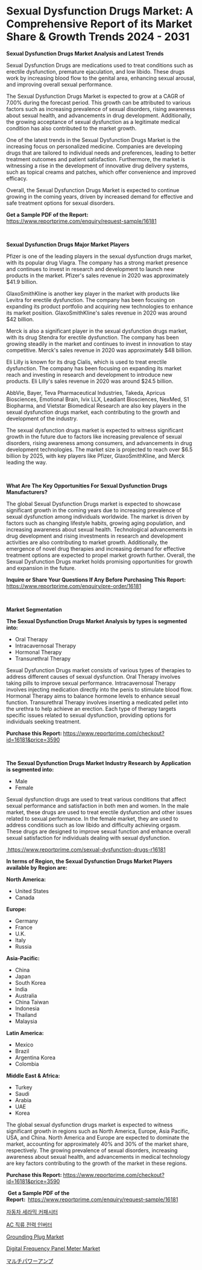 <p><h1>Sexual Dysfunction Drugs Market: A Comprehensive Report of its Market Share & Growth Trends 2024 - 2031</h1></p><p><strong>Sexual Dysfunction Drugs Market Analysis and Latest Trends</strong></p>
<p><p>Sexual Dysfunction Drugs are medications used to treat conditions such as erectile dysfunction, premature ejaculation, and low libido. These drugs work by increasing blood flow to the genital area, enhancing sexual arousal, and improving overall sexual performance.</p><p>The Sexual Dysfunction Drugs Market is expected to grow at a CAGR of 7.00% during the forecast period. This growth can be attributed to various factors such as increasing prevalence of sexual disorders, rising awareness about sexual health, and advancements in drug development. Additionally, the growing acceptance of sexual dysfunction as a legitimate medical condition has also contributed to the market growth.</p><p>One of the latest trends in the Sexual Dysfunction Drugs Market is the increasing focus on personalized medicine. Companies are developing drugs that are tailored to individual needs and preferences, leading to better treatment outcomes and patient satisfaction. Furthermore, the market is witnessing a rise in the development of innovative drug delivery systems, such as topical creams and patches, which offer convenience and improved efficacy.</p><p>Overall, the Sexual Dysfunction Drugs Market is expected to continue growing in the coming years, driven by increased demand for effective and safe treatment options for sexual disorders.</p></p>
<p><strong>Get a Sample PDF of the Report:&nbsp;</strong> <a href="https://www.reportprime.com/enquiry/request-sample/16181">https://www.reportprime.com/enquiry/request-sample/16181</a></p>
<p>&nbsp;</p>
<p><strong>Sexual Dysfunction Drugs Major Market Players</strong></p>
<p><p>Pfizer is one of the leading players in the sexual dysfunction drugs market, with its popular drug Viagra. The company has a strong market presence and continues to invest in research and development to launch new products in the market. Pfizer's sales revenue in 2020 was approximately $41.9 billion.</p><p>GlaxoSmithKline is another key player in the market with products like Levitra for erectile dysfunction. The company has been focusing on expanding its product portfolio and acquiring new technologies to enhance its market position. GlaxoSmithKline's sales revenue in 2020 was around $42 billion.</p><p>Merck is also a significant player in the sexual dysfunction drugs market, with its drug Stendra for erectile dysfunction. The company has been growing steadily in the market and continues to invest in innovation to stay competitive. Merck's sales revenue in 2020 was approximately $48 billion.</p><p>Eli Lilly is known for its drug Cialis, which is used to treat erectile dysfunction. The company has been focusing on expanding its market reach and investing in research and development to introduce new products. Eli Lilly's sales revenue in 2020 was around $24.5 billion.</p><p>AbbVie, Bayer, Teva Pharmaceutical Industries, Takeda, Apricus Biosciences, Emotional Brain, Ivix LLX, Leadiant Biosciences, NexMed, S1 Biopharma, and Vietstar Biomedical Research are also key players in the sexual dysfunction drugs market, each contributing to the growth and development of the industry.</p><p>The sexual dysfunction drugs market is expected to witness significant growth in the future due to factors like increasing prevalence of sexual disorders, rising awareness among consumers, and advancements in drug development technologies. The market size is projected to reach over $6.5 billion by 2025, with key players like Pfizer, GlaxoSmithKline, and Merck leading the way.</p></p>
<p>&nbsp;</p>
<p><strong>What Are The Key Opportunities For Sexual Dysfunction Drugs Manufacturers?</strong></p>
<p><p>The global Sexual Dysfunction Drugs market is expected to showcase significant growth in the coming years due to increasing prevalence of sexual dysfunction among individuals worldwide. The market is driven by factors such as changing lifestyle habits, growing aging population, and increasing awareness about sexual health. Technological advancements in drug development and rising investments in research and development activities are also contributing to market growth. Additionally, the emergence of novel drug therapies and increasing demand for effective treatment options are expected to propel market growth further. Overall, the Sexual Dysfunction Drugs market holds promising opportunities for growth and expansion in the future.</p></p>
<p><strong>Inquire or Share Your Questions If Any Before Purchasing This Report:</strong> <a href="https://www.reportprime.com/enquiry/pre-order/16181">https://www.reportprime.com/enquiry/pre-order/16181</a></p>
<p>&nbsp;</p>
<p><strong>Market Segmentation</strong></p>
<p><strong>The Sexual Dysfunction Drugs Market Analysis by types is segmented into:</strong></p>
<p><ul><li>Oral Therapy</li><li>Intracavernosal Therapy</li><li>Hormonal Therapy</li><li>Transurethral Therapy</li></ul></p>
<p><p>Sexual Dysfunction Drugs market consists of various types of therapies to address different causes of sexual dysfunction. Oral Therapy involves taking pills to improve sexual performance. Intracavernosal Therapy involves injecting medication directly into the penis to stimulate blood flow. Hormonal Therapy aims to balance hormone levels to enhance sexual function. Transurethral Therapy involves inserting a medicated pellet into the urethra to help achieve an erection. Each type of therapy targets specific issues related to sexual dysfunction, providing options for individuals seeking treatment.</p></p>
<p><strong>Purchase this Report:&nbsp;</strong><a href="https://www.reportprime.com/checkout?id=16181&price=3590">https://www.reportprime.com/checkout?id=16181&price=3590</a></p>
<p>&nbsp;</p>
<p><strong>The Sexual Dysfunction Drugs Market Industry Research by Application is segmented into:</strong></p>
<p><ul><li>Male</li><li>Female</li></ul></p>
<p><p>Sexual dysfunction drugs are used to treat various conditions that affect sexual performance and satisfaction in both men and women. In the male market, these drugs are used to treat erectile dysfunction and other issues related to sexual performance. In the female market, they are used to address conditions such as low libido and difficulty achieving orgasm. These drugs are designed to improve sexual function and enhance overall sexual satisfaction for individuals dealing with sexual dysfunction.</p></p>
<p><a href="https://www.reportprime.com/sexual-dysfunction-drugs-r16181">&nbsp;https://www.reportprime.com/sexual-dysfunction-drugs-r16181</a></p>
<p><strong>In terms of Region, the Sexual Dysfunction Drugs Market Players available by Region are:</strong></p>
<p>
    <p> <strong> North America: </strong>
        <ul>
            <li>United States</li>
            <li>Canada</li>
        </ul>
        </p> 
    <p> <strong> Europe: </strong>
        <ul>
            <li>Germany</li>
            <li>France</li>
            <li>U.K.</li>
            <li>Italy</li>
            <li>Russia</li>
        </ul>
        </p> 
    <p> <strong> Asia-Pacific: </strong>
        <ul>
            <li>China</li>
            <li>Japan</li>
            <li>South Korea</li>
            <li>India</li>
            <li>Australia</li>
            <li>China Taiwan</li>
            <li>Indonesia</li>
            <li>Thailand</li>
            <li>Malaysia</li>
        </ul>
        </p> 
    <p> <strong> Latin America: </strong>
        <ul>
            <li>Mexico</li>
            <li>Brazil</li>
            <li>Argentina Korea</li>
            <li>Colombia</li>
        </ul>
        </p> 
    <p> <strong> Middle East & Africa: </strong>
        <ul>
            <li>Turkey</li>
            <li>Saudi</li>
            <li>Arabia</li>
            <li>UAE</li>
            <li>Korea</li>
        </ul>
    </p>
    </p>
<p><p>The global sexual dysfunction drugs market is expected to witness significant growth in regions such as North America, Europe, Asia Pacific, USA, and China. North America and Europe are expected to dominate the market, accounting for approximately 40% and 30% of the market share, respectively. The growing prevalence of sexual disorders, increasing awareness about sexual health, and advancements in medical technology are key factors contributing to the growth of the market in these regions.</p></p>
<p><strong>Purchase this Report: </strong><a href="https://www.reportprime.com/checkout?id=16181&price=3590">https://www.reportprime.com/checkout?id=16181&price=3590</a></p>
<p>&nbsp;<strong>Get a Sample PDF of the Report:&nbsp;&nbsp;</strong><a href="https://www.reportprime.com/enquiry/request-sample/16181">https://www.reportprime.com/enquiry/request-sample/16181</a></p>
<p><strong></strong></p>
<p><p><a href="https://github.com/admichael111/Market-Research-Report-List-1/blob/main/8749863123643.md">자동차 세라믹 커패시터</a></p><p><a href="https://github.com/msujons1512/Market-Research-Report-List-1/blob/main/8929140123644.md">AC 직류 전력 인버터</a></p><p><a href="https://github.com/cecuraprangm/Market-Research-Report-List-3/blob/main/grounding-plug-market.md">Grounding Plug Market</a></p><p><a href="https://github.com/fiixsa/Market-Research-Report-List-3/blob/main/digital-frequency-panel-meter-market.md">Digital Frequency Panel Meter Market</a></p><p><a href="https://github.com/JessKilback/Market-Research-Report-List-2/blob/main/6719795122456.md">マルチパワーアンプ</a></p></p>